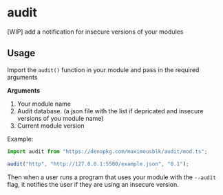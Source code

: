 # audit

[WIP] add a notification for insecure versions of your modules

## Usage

Import the `audit()` function in your module and pass in the required arguments

**Arguments**

1. Your module name
2. Audit database. (a json file with the list if depricated and insecure versions of you module name)
3. Current module version

Example:

```js
import audit from "https://denopkg.com/maximousblk/audit/mod.ts";

audit("http", "http://127.0.0.1:5500/example.json", "0.1");
```

Then when a user runs a program that uses your module with the `--audit` flag, it notifies the user if they are using an insecure version.
